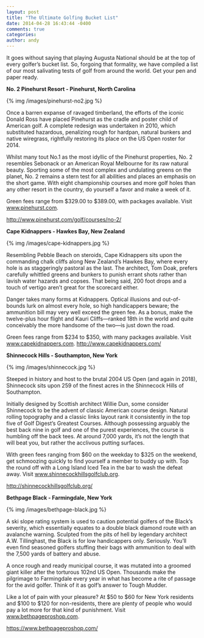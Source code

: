 ```yaml
---
layout: post
title: "The Ultimate Golfing Bucket List"
date: 2014-04-28 16:43:44 -0400
comments: true
categories: 
author: andy
---
```


It goes without saying that playing Augusta National should be at the top of every golfer’s bucket list. So, forgoing that formality, we have compiled a list of our most salivating tests of golf from around the world. Get your pen and paper ready.

**No. 2 Pinehurst Resort - Pinehurst, North Carolina**

{% img /images/pinehurst-no2.jpg %}

Once a barren expanse of ravaged timberland, the efforts of the iconic Donald Ross have placed Pinehurst as the cradle and poster child of American golf. A complete redesign was undertaken in 2010, which substituted hazardous, penalizing rough for hardpan, natural bunkers and native wiregrass, rightfully restoring its place on the US Open roster for 2014. 

Whilst many tout No.1 as the most idyllic of the Pinehurst properties, No. 2 resembles Sebonack or an American Royal Melbourne for its raw natural beauty. Sporting some of the most complex and undulating greens on the planet, No. 2 remains a stern test for all abilities and places an emphasis on the short game. With eight championship courses and more golf holes than any other resort in the country, do yourself a favor and make a week of it.

Green fees range from $329.00 to $389.00, with packages available. Visit www.pinehurst.com.

http://www.pinehurst.com/golf/courses/no-2/


**Cape Kidnappers - Hawkes Bay, New Zealand**

{% img /images/cape-kidnappers.jpg %}

Resembling Pebble Beach on steroids, Cape Kidnappers sits upon the commanding chalk cliffs along New Zealand’s Hawkes Bay, where every hole is as staggeringly pastoral as the last. The architect, Tom Doak, prefers carefully whittled greens and bunkers to punish errant shots rather than lavish water hazards and copses. That being said, 200 foot drops and a touch of vertigo aren’t great for the scorecard either.

Danger takes many forms at Kidnappers. Optical illusions and out-of-bounds lurk on almost every hole, so high handicappers beware; the ammunition bill may very well exceed the green fee. As a bonus, make the twelve-plus hour flight and Kauri Cliffs—ranked 18th in the world and quite conceivably the more handsome of the two—is just down the road. 

Green fees range from $234 to $350, with many packages available. Visit www.capekidnappers.com.
http://www.capekidnappers.com/

**Shinnecock Hills - Southampton, New York**

{% img /images/shinnecock.jpg %}

Steeped in history and host to the brutal 2004 US Open (and again in 2018), Shinnecock sits upon 259 of the finest acres in the Shinnecock Hills of Southampton. 

Initially designed by Scottish architect Willie Dun, some consider Shinnecock to be the advent of classic American course design. Natural rolling topography and a classic links layout rank it consistently in the top five of Golf Digest’s Greatest Courses. Although possessing arguably the best back nine in golf and one of the purest experiences, the course is humbling off the back tees. At around 7,000 yards, it’s not the length that will beat you, but rather the acclivous putting surfaces.
 
With green fees ranging from $60 on the weekday to $325 on the weekend, get schmoozing quickly to find yourself a member to buddy up with. Top the round off with a Long Island Iced Tea in the bar to wash the defeat away. Visit www.shinnecockhillsgolfclub.org. 

http://shinnecockhillsgolfclub.org/


**Bethpage Black - Farmingdale, New York**

{% img /images/bethpage-black.jpg %}

A ski slope rating system is used to caution potential golfers of the Black’s severity, which essentially equates to a double black diamond route with an avalanche warning. Sculpted from the pits of hell by legendary architect A.W. Tillinghast, the Black is for low handicappers only. Seriously. You’ll even find seasoned golfers stuffing their bags with ammunition to deal with the 7,500 yards of battery and abuse. 

A once rough and ready municipal course, it was mutated into a groomed giant killer after the torturous 102nd US Open. Thousands make the pilgrimage to Farmingdale every year in what has become a rite of passage for the avid golfer. Think of it as golf’s answer to Tough Mudder.

Like a lot of pain with your pleasure? At $50 to $60 for New York residents and $100 to $120 for non-residents, there are plenty of people who would pay a lot more for that kind of punishment. Visit www.bethpageproshop.com. 

https://www.bethpageproshop.com/
 

